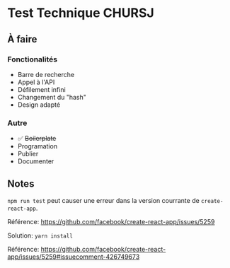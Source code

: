 # Test Technique CHURSJ

## À faire

### Fonctionalités

* Barre de recherche
* Appel à l'API
* Défilement infini
* Changement du "hash"
* Design adapté

### Autre

* ✅ ~~Boilerplate~~
* Programation
* Publier
* Documenter


## Notes

`npm run test` peut causer une erreur dans la version courrante de `create-react-app`.

Référence: https://github.com/facebook/create-react-app/issues/5259

Solution: `yarn install`

Référence: https://github.com/facebook/create-react-app/issues/5259#issuecomment-426749673
